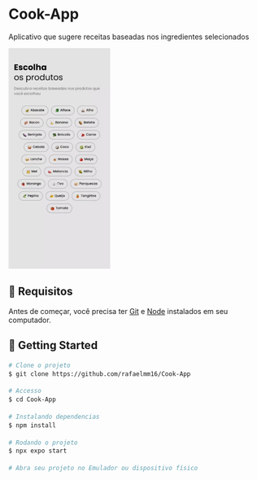 # Cook-App
Aplicativo que sugere receitas baseadas nos ingredientes selecionados

<img src="./cook/src/assets/gif.gif" width="200">

## :closed_book: Requisitos ##

Antes de começar, você precisa ter [Git](https://git-scm.com) e [Node](https://nodejs.org/en/) instalados em seu computador.

## :checkered_flag: Getting Started ##

```bash
# Clone o projeto
$ git clone https://github.com/rafaelmm16/Cook-App

# Accesso
$ cd Cook-App

# Instalando dependencias
$ npm install

# Rodando o projeto
$ npx expo start

# Abra seu projeto no Emulador ou dispositivo físico
```
